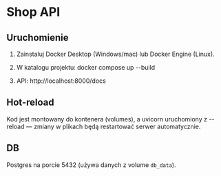 # Shop API

## Uruchomienie
1. Zainstaluj Docker Desktop (Windows/mac) lub Docker Engine (Linux).
2. W katalogu projektu:
   docker compose up --build

3. API:
   http://localhost:8000/docs

## Hot-reload
Kod jest montowany do kontenera (volumes), a uvicorn uruchomiony z --reload — zmiany w plikach będą restartować serwer automatycznie.

## DB
Postgres na porcie 5432 (używa danych z volume `db_data`).

